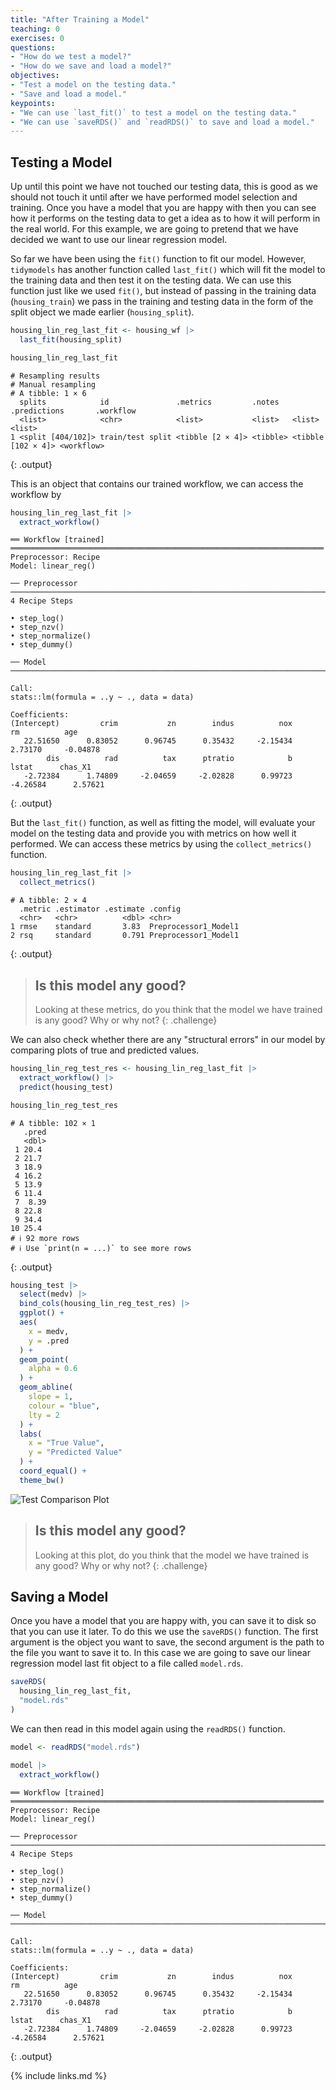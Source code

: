 ```yaml
---
title: "After Training a Model"
teaching: 0
exercises: 0
questions:
- "How do we test a model?"
- "How do we save and load a model?"
objectives:
- "Test a model on the testing data."
- "Save and load a model."
keypoints:
- "We can use `last_fit()` to test a model on the testing data."
- "We can use `saveRDS()` and `readRDS()` to save and load a model."
---
```


## Testing a Model

Up until this point we have not touched our testing data, this is good as we should not touch it until after we have performed model selection and training. Once you have a model that you are happy with then you can see how it performs on the testing data to get a idea as to how it will perform in the real world. For this example, we are going to pretend that we have decided we want to use our linear regression model.

So far we have been using the `fit()` function to fit our model. However, `tidymodels` has another function called `last_fit()` which will fit the model to the training data and then test it on the testing data. We can use this function just like we used `fit()`, but instead of passing in the training data (`housing_train`) we pass in the training and testing data in the form of the split object we made earlier (`housing_split`).

```r
housing_lin_reg_last_fit <- housing_wf |> 
  last_fit(housing_split)

housing_lin_reg_last_fit
```

```
# Resampling results
# Manual resampling 
# A tibble: 1 × 6
  splits            id               .metrics         .notes   .predictions       .workflow 
  <list>            <chr>            <list>           <list>   <list>             <list>    
1 <split [404/102]> train/test split <tibble [2 × 4]> <tibble> <tibble [102 × 4]> <workflow>
```
{: .output}

This is an object that contains our trained workflow, we can access the workflow by

```r
housing_lin_reg_last_fit |> 
  extract_workflow()
```

```
══ Workflow [trained] ══════════════════════════════════════════════════════════════════════
Preprocessor: Recipe
Model: linear_reg()

── Preprocessor ────────────────────────────────────────────────────────────────────────────
4 Recipe Steps

• step_log()
• step_nzv()
• step_normalize()
• step_dummy()

── Model ───────────────────────────────────────────────────────────────────────────────────

Call:
stats::lm(formula = ..y ~ ., data = data)

Coefficients:
(Intercept)         crim           zn        indus          nox           rm          age  
   22.51650      0.83052      0.96745      0.35432     -2.15434      2.73170     -0.04878  
        dis          rad          tax      ptratio            b        lstat      chas_X1  
   -2.72384      1.74809     -2.04659     -2.02828      0.99723     -4.26584      2.57621  
```
{: .output}

But the `last_fit()` function, as well as fitting the model, will evaluate your model on the testing data and provide you with metrics on how well it performed. We can access these metrics by using the `collect_metrics()` function.

```r
housing_lin_reg_last_fit |> 
  collect_metrics()
```

```
# A tibble: 2 × 4
  .metric .estimator .estimate .config             
  <chr>   <chr>          <dbl> <chr>               
1 rmse    standard       3.83  Preprocessor1_Model1
2 rsq     standard       0.791 Preprocessor1_Model1
```
{: .output}

> ## Is this model any good?
>
> Looking at these metrics, do you think that the model we have trained is any good? Why or why not?
{: .challenge}

We can also check whether there are any "structural errors" in our model by comparing plots of true and predicted values.

```r
housing_lin_reg_test_res <- housing_lin_reg_last_fit |> 
  extract_workflow() |> 
  predict(housing_test)

housing_lin_reg_test_res
```

```
# A tibble: 102 × 1
   .pred
   <dbl>
 1 20.4 
 2 21.7 
 3 18.9 
 4 16.2 
 5 13.9 
 6 11.4 
 7  8.39
 8 22.8 
 9 34.4 
10 25.4 
# ℹ 92 more rows
# ℹ Use `print(n = ...)` to see more rows
```
{: .output}

```r
housing_test |> 
  select(medv) |> 
  bind_cols(housing_lin_reg_test_res) |> 
  ggplot() +
  aes(
    x = medv,
    y = .pred
  ) +
  geom_point(
    alpha = 0.6
  ) +
  geom_abline(
    slope = 1,
    colour = "blue",
    lty = 2
  ) +
  labs(
    x = "True Value",
    y = "Predicted Value"
  ) +
  coord_equal() +
  theme_bw()
```

![Test Comparison Plot](../fig/test-comparison.png)

> ## Is this model any good?
>
> Looking at this plot, do you think that the model we have trained is any good? Why or why not?
{: .challenge}

## Saving a Model

Once you have a model that you are happy with, you can save it to disk so that you can use it later. To do this we use the `saveRDS()` function. The first argument is the object you want to save, the second argument is the path to the file you want to save it to. In this case we are going to save our linear regression model last fit object to a file called `model.rds`.

```r
saveRDS(
  housing_lin_reg_last_fit,
  "model.rds"
)
```

We can then read in this model again using the `readRDS()` function.

```r
model <- readRDS("model.rds")

model |> 
  extract_workflow()
```

```
══ Workflow [trained] ══════════════════════════════════════════════════════════════════════
Preprocessor: Recipe
Model: linear_reg()

── Preprocessor ────────────────────────────────────────────────────────────────────────────
4 Recipe Steps

• step_log()
• step_nzv()
• step_normalize()
• step_dummy()

── Model ───────────────────────────────────────────────────────────────────────────────────

Call:
stats::lm(formula = ..y ~ ., data = data)

Coefficients:
(Intercept)         crim           zn        indus          nox           rm          age  
   22.51650      0.83052      0.96745      0.35432     -2.15434      2.73170     -0.04878  
        dis          rad          tax      ptratio            b        lstat      chas_X1  
   -2.72384      1.74809     -2.04659     -2.02828      0.99723     -4.26584      2.57621
```
{: .output}

{% include links.md %}
